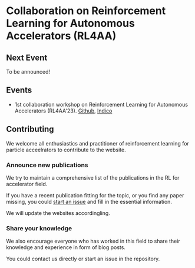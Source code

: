 # Collaboration on Reinforcement Learning for Autonomous Accelerators (RL4AA)

## Next Event

To be announced!

## Events

- 1st collaboration workshop on Reinforcement Learning for Autonomous Accelerators (RL4AA'23). [Github](https://github.com/RL4AA/RL4AA23), [Indico](https://indico.scc.kit.edu/event/3280/overview)

## Contributing

We welcome all enthusiastics and practitioner of reinforcement learning for particle acceelrators to contribute to the website.

### Announce new publications

We try to maintain a comprehensive list of the publications in the RL for accelerator field.

If you have a recent publication fitting for the topic, or you find any paper missing, you could [start an issue](https://github.com/RL4AA/RL4AA.github.io/issues/new?assignees=&labels=publication&template=new-publication.md&title=Add+new+publication+%5Bfill+a+short+title+here%5D) and fill in the essential information.

We will update the websites accordingling.

### Share your knowledge

We also encourage everyone who has worked in this field to share their knowledge and experience in form of blog posts.

You could contact us directly or start an issue in the repository.

